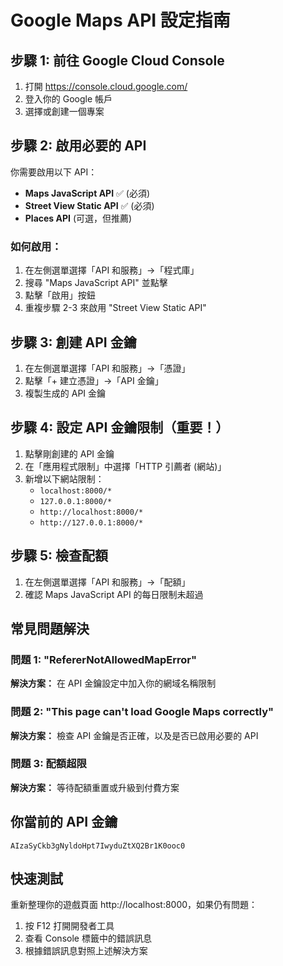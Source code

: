 # Google Maps API 設定指南

## 步驟 1: 前往 Google Cloud Console
1. 打開 https://console.cloud.google.com/
2. 登入你的 Google 帳戶
3. 選擇或創建一個專案

## 步驟 2: 啟用必要的 API
你需要啟用以下 API：
- **Maps JavaScript API** ✅ (必須)
- **Street View Static API** ✅ (必須)
- **Places API** (可選，但推薦)

### 如何啟用：
1. 在左側選單選擇「API 和服務」→「程式庫」
2. 搜尋 "Maps JavaScript API" 並點擊
3. 點擊「啟用」按鈕
4. 重複步驟 2-3 來啟用 "Street View Static API"

## 步驟 3: 創建 API 金鑰
1. 在左側選單選擇「API 和服務」→「憑證」
2. 點擊「+ 建立憑證」→「API 金鑰」
3. 複製生成的 API 金鑰

## 步驟 4: 設定 API 金鑰限制（重要！）
1. 點擊剛創建的 API 金鑰
2. 在「應用程式限制」中選擇「HTTP 引薦者 (網站)」
3. 新增以下網站限制：
   - `localhost:8000/*`
   - `127.0.0.1:8000/*`
   - `http://localhost:8000/*`
   - `http://127.0.0.1:8000/*`

## 步驟 5: 檢查配額
1. 在左側選單選擇「API 和服務」→「配額」
2. 確認 Maps JavaScript API 的每日限制未超過

## 常見問題解決

### 問題 1: "RefererNotAllowedMapError"
**解決方案：** 在 API 金鑰設定中加入你的網域名稱限制

### 問題 2: "This page can't load Google Maps correctly"
**解決方案：** 檢查 API 金鑰是否正確，以及是否已啟用必要的 API

### 問題 3: 配額超限
**解決方案：** 等待配額重置或升級到付費方案

## 你當前的 API 金鑰
```
AIzaSyCkb3gNyldoHpt7IwyduZtXQ2Br1K0ooc0
```

## 快速測試
重新整理你的遊戲頁面 http://localhost:8000，如果仍有問題：
1. 按 F12 打開開發者工具
2. 查看 Console 標籤中的錯誤訊息
3. 根據錯誤訊息對照上述解決方案
